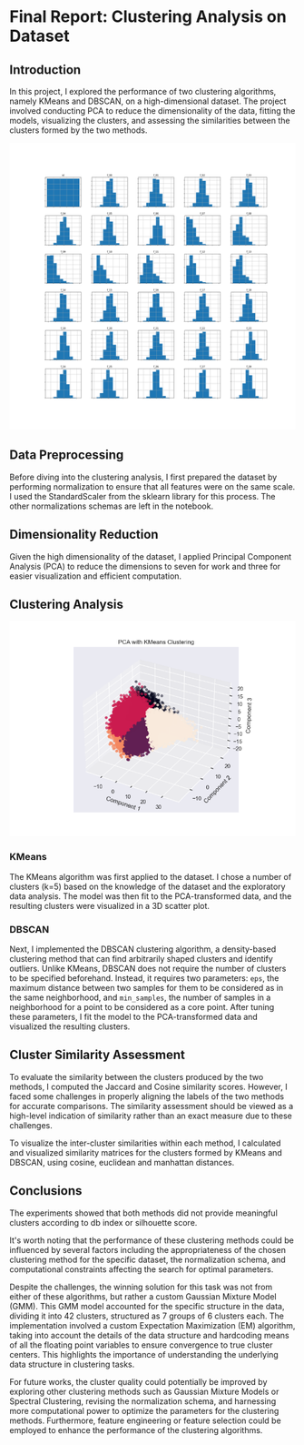 # Final Report: Clustering Analysis on Dataset

## Introduction

In this project, I explored the performance of two clustering algorithms, namely KMeans and DBSCAN, on a high-dimensional dataset. The project involved conducting PCA to reduce the dimensionality of the data, fitting the models, visualizing the clusters, and assessing the similarities between the clusters formed by the two methods.

![](plots/histogram_plot.png)

## Data Preprocessing

Before diving into the clustering analysis, I first prepared the dataset by performing normalization to ensure that all features were on the same scale. I used the StandardScaler from the sklearn library for this process. 
The other normalizations schemas are left in the notebook.

## Dimensionality Reduction

Given the high dimensionality of the dataset, I applied Principal Component Analysis (PCA) to reduce the dimensions to seven for work and three for easier visualization and efficient computation.

## Clustering Analysis

![](plots/3dplot.png)

### KMeans

The KMeans algorithm was first applied to the dataset. I chose a number of clusters (k=5) based on the knowledge of the dataset and the exploratory data analysis. The model was then fit to the PCA-transformed data, and the resulting clusters were visualized in a 3D scatter plot.

### DBSCAN

Next, I implemented the DBSCAN clustering algorithm, a density-based clustering method that can find arbitrarily shaped clusters and identify outliers. Unlike KMeans, DBSCAN does not require the number of clusters to be specified beforehand. Instead, it requires two parameters: `eps`, the maximum distance between two samples for them to be considered as in the same neighborhood, and `min_samples`, the number of samples in a neighborhood for a point to be considered as a core point. After tuning these parameters, I fit the model to the PCA-transformed data and visualized the resulting clusters.

## Cluster Similarity Assessment

To evaluate the similarity between the clusters produced by the two methods, I computed the Jaccard and Cosine similarity scores. However, I faced some challenges in properly aligning the labels of the two methods for accurate comparisons. The similarity assessment should be viewed as a high-level indication of similarity rather than an exact measure due to these challenges.

To visualize the inter-cluster similarities within each method, I calculated and visualized similarity matrices for the clusters formed by KMeans and DBSCAN, using cosine, euclidean and manhattan distances.

## Conclusions

The experiments showed that both methods did not provide meaningful clusters according to db index or silhouette score.

It's worth noting that the performance of these clustering methods could be influenced by several factors including the appropriateness of the chosen clustering method for the specific dataset, the normalization schema, and computational constraints affecting the search for optimal parameters.

Despite the challenges, the winning solution for this task was not from either of these algorithms, but rather a custom Gaussian Mixture Model (GMM). This GMM model accounted for the specific structure in the data, dividing it into 42 clusters, structured as 7 groups of 6 clusters each. The implementation involved a custom Expectation Maximization (EM) algorithm, taking into account the details of the data structure and hardcoding means of all the floating point variables to ensure convergence to true cluster centers. This highlights the importance of understanding the underlying data structure in clustering tasks.

For future works, the cluster quality could potentially be improved by exploring other clustering methods such as Gaussian Mixture Models or Spectral Clustering, revising the normalization schema, and harnessing more computational power to optimize the parameters for the clustering methods. Furthermore, feature engineering or feature selection could be employed to enhance the performance of the clustering algorithms.
